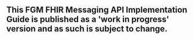 

## This FGM FHIR Messaging API Implementation Guide is published as a 'work in progress' version and as such is subject to change. ##

